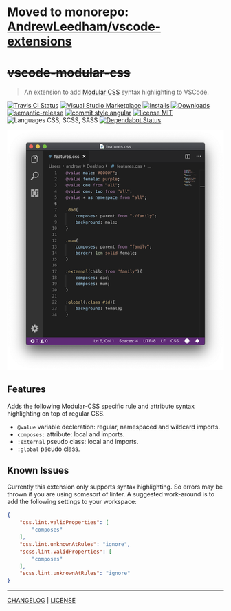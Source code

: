 # Moved to monorepo: [AndrewLeedham/vscode-extensions](https://github.com/AndrewLeedham/vscode-extensions)

# ~~vscode-modular-css~~

> An extension to add [Modular CSS](https://github.com/tivac/modular-css) syntax highlighting to VSCode.

[![Travis CI Status][actions-badge]][actions-link]
[![Visual Studio Marketplace][vscode-badge]][vscode-link]
[![Installs][installs-badge]][installs-link]
[![Downloads][downloads-badge]][downloads-link]
[![semantic-release][semantic-release-badge]][semantic-release-link]
[![commit style angular][commit-style-badge]][commit-style-link]
[![license MIT][license-badge]][license-link]
![Languages CSS, SCSS, SASS][languages-badge]
[![Dependabot Status][dependabot-badge]][dependabot-link]


![VSCode Window showing the plugin in action](/highlighting.png)

## Features
Adds the following Modular-CSS specific rule and attribute syntax highlighting on top of regular CSS.
* `@value` variable decleration: regular, namespaced and wildcard imports.
* `composes:` attribute: local and imports.
* `:external` pseudo class: local and imports.
* `:global` pseudo class.

## Known Issues
Currently this extension only supports syntax highlighting. So errors may be thrown if you are using somesort of linter.
A suggested work-around is to add the following settings to your workspace:
```json
{
    "css.lint.validProperties": [
        "composes"
    ],
    "css.lint.unknownAtRules": "ignore",
    "scss.lint.validProperties": [
        "composes"
    ],
    "scss.lint.unknownAtRules": "ignore"
}
```

---
[CHANGELOG](/CHANGELOG.md) | [LICENSE](/LICENSE)

[actions-badge]: https://flat.badgen.net/github/status/AndrewLeedham/vscode-modular-css/master/Github%20Actions
[actions-link]: https://github.com/AndrewLeedham/vscode-modular-css/actions
[vscode-badge]: https://flat.badgen.net/vs-marketplace/v/andrewleedham.vscode-modular-css?color=cyan
[vscode-link]: https://marketplace.visualstudio.com/items?itemName=andrewleedham.vscode-modular-css
[installs-badge]: https://flat.badgen.net/vs-marketplace/i/andrewleedham.vscode-modular-css?color=blue
[installs-link]: https://marketplace.visualstudio.com/items?itemName=andrewleedham.vscode-modular-css
[downloads-badge]: https://flat.badgen.net/vs-marketplace/d/andrewleedham.vscode-modular-css?color=purple
[downloads-link]: https://marketplace.visualstudio.com/items?itemName=andrewleedham.vscode-modular-css
[semantic-release-badge]: https://flat.badgen.net/badge/%20%20%F0%9F%93%A6%F0%9F%9A%80/semantic%20release/e10079
[semantic-release-link]: https://github.com/semantic-release/semantic-release
[commit-style-badge]: https://flat.badgen.net/badge/commit%20style/angular/red
[commit-style-link]: https://github.com/angular/angular.js/blob/master/DEVELOPERS.md#-git-commit-guidelines
[license-badge]: https://flat.badgen.net/badge/license/MIT/orange
[license-link]: ./LICENSE
[languages-badge]: https://flat.badgen.net/badge/languages/css,scss,sass/yellow?list=1
[dependabot-badge]: https://flat.badgen.net/dependabot/AndrewLeedham/vscode-modular-css?icon=dependabot
[dependabot-link]: https://dependabot.com
